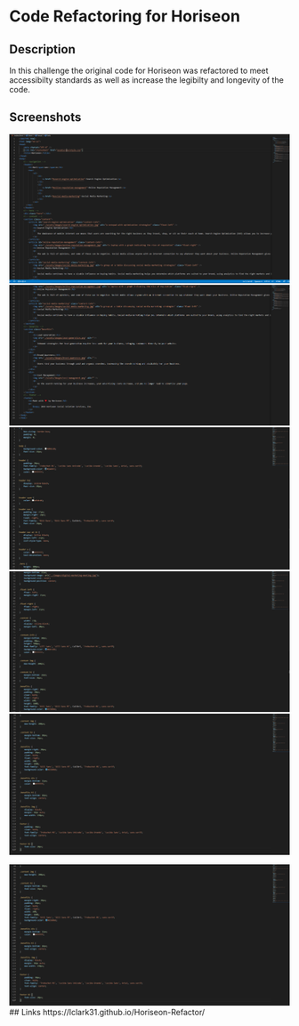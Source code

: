 # Code Refactoring for Horiseon
## Description
In this challenge the original code for Horiseon was refactored to meet accessibilty standards as well as increase the legibilty and longevity of the code.
## Screenshots
![screenshot](assets/images/screenshots/horiseon-index-code1.png)
![screenshot](assets/images/screenshots/horiseon-index-code2.png)
![screenshot](assets/images/screenshots/horiseon-css-code1.png)
![screenshot](assets/images/screenshots/horiseon-css-code2.png)
![screenshot](assets/images/screenshots/horiseon-css-code3.png)

<img src="assets/images/screenshots/horiseon-css-code3.png">
## Links
https://lclark31.github.io/Horiseon-Refactor/
